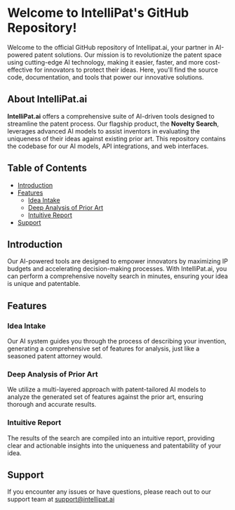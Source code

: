 # Welcome to IntelliPat's GitHub Repository!

Welcome to the official GitHub repository of Intellipat.ai, your partner in AI-powered patent solutions. Our mission is to revolutionize the patent space using cutting-edge AI technology, making it easier, faster, and more cost-effective for innovators to protect their ideas. Here, you'll find the source code, documentation, and tools that power our innovative solutions.

## About IntelliPat.ai

**IntelliPat.ai** offers a comprehensive suite of AI-driven tools designed to streamline the patent process. Our flagship product, the **Novelty Search**, leverages advanced AI models to assist inventors in evaluating the uniqueness of their ideas against existing prior art. This repository contains the codebase for our AI models, API integrations, and web interfaces.

## Table of Contents

- [Introduction](#introduction)
- [Features](#features)
  - [Idea Intake](#idea-intake)
  - [Deep Analysis of Prior Art](#deep-analysis-of-prior-art)
  - [Intuitive Report](#intuitive-report)
- [Support](#support)

## Introduction

Our AI-powered tools are designed to empower innovators by maximizing IP budgets and accelerating decision-making processes. With IntelliPat.ai, you can perform a comprehensive novelty search in minutes, ensuring your idea is unique and patentable.

## Features

### Idea Intake

Our AI system guides you through the process of describing your invention, generating a comprehensive set of features for analysis, just like a seasoned patent attorney would.

### Deep Analysis of Prior Art

We utilize a multi-layered approach with patent-tailored AI models to analyze the generated set of features against the prior art, ensuring thorough and accurate results.

### Intuitive Report

The results of the search are compiled into an intuitive report, providing clear and actionable insights into the uniqueness and patentability of your idea.

## Support

If you encounter any issues or have questions, please reach out to our support team at [support@intellipat.ai](mailto:support@intellipat.ai)
